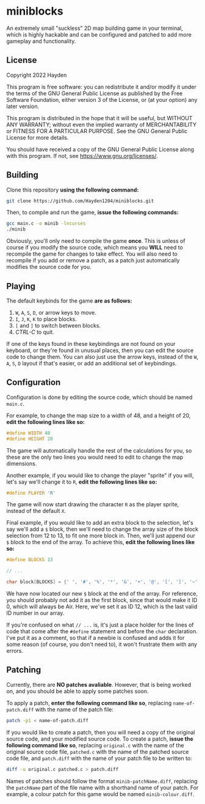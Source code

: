 # miniblocks

An extremely small "suckless" 2D map building game in your terminal, which is highly hackable and can be configured and patched to add more gameplay and functionality.

## License

Copyright 2022 Hayden

This program is free software: you can redistribute it and/or modify it under the terms of the GNU General Public License as published by the Free Software Foundation, either version 3 of the License, or (at your option) any later version.

This program is distributed in the hope that it will be useful, but WITHOUT ANY WARRANTY; without even the implied warranty of MERCHANTABILITY or FITNESS FOR A PARTICULAR PURPOSE. See the GNU General Public License for more details.

You should have received a copy of the GNU General Public License along with this program. If not, see <https://www.gnu.org/licenses/>.

## Building

Clone this repository **using the following command:**

```sh
git clone https://github.com/Hayden1204/miniblocks.git
```

Then, to compile and run the game, **issue the following commands:**

```sh
gcc main.c -o minib -lncurses
./minib
```

Obviously, you'll only need to compile the game **once**. This is unless of course if you modify the source code, which means you **WILL** need to recompile the game for changes to take effect. You will also need to recompile if you add or remove a patch, as a patch just automatically modifies the source code for you.

## Playing

The default keybinds for the game **are as follows:**

1. `W`, `A`, `S`, `D`, or arrow keys to move.
2. `I`, `J`, `K`, `K` to place blocks.
3. `[` and `]` to switch between blocks.
4. *CTRL-C* to quit.

If one of the keys found in these keybindings are not found on your keyboard, or they're found in unusual places, then you can edit the source code to change them. You can also just use the arrow keys, instead of the `W`, `A`, `S`, `D` layout if that's easier, or add an additional set of keybindings.

## Configuration

Configuration is done by editing the source code, which should be named `main.c`.

For example, to change the map size to a width of 48, and a height of 20, **edit the following lines like so:**

```c
#define WIDTH 48
#define HEIGHT 20
```

The game will automatically handle the rest of the calculations for you, so these are the only two lines you would need to edit to change the map dimensions.

Another example, if you would like to change the player "sprite" if you will, let's say we'll change it to `R`, **edit the following lines like so:**

```c
#define PLAYER 'R'
```

The game will now start drawing the character `R` as the player sprite, instead of the default `X`.

Final example, if you would like to add an extra block to the selection, let's say we'll add a `$` block, then we'll need to change the array size of the block selection from 12 to 13, to fit one more block in. Then, we'll just append our `$` block to the end of the array. To achieve this, **edit the following lines like so:**

```c
#define BLOCKS 13

// ...

char block[BLOCKS] = {' ', '#', '%', '*', '&', '+', '@', '[', ']', '~', '-', '=', '$'};
```

We have now located our new `$` block at the end of the array. For reference, you should probably not add it as the first block, since that would make it ID 0, which will always be Air. Here, we've set it as ID 12, which is the last valid ID number in our array.

If you're confused on what `// ...` is, it's just a place holder for the lines of code that come after the `#define` statement and before the `char` declaration. I've put it as a comment, so that if a newbie is confused and adds it for some reason (of course, you don't need to), it won't frustrate them with any errors.

## Patching

Currently, there are **NO patches avaliable**. However, that is being worked on, and you should be able to apply some patches soon.

To apply a patch, **enter the following command like so**, replacing `name-of-patch.diff` with the name of the patch file:

```sh
patch -p1 < name-of-patch.diff
```

If you would like to create a patch, then you will need a copy of the original source code, and your modified source code. To create a patch, **issue the following command like so**, replacing `original.c` with the name of the original source code file, `patched.c` with the name of the patched source code file, and `patch.diff` with the name of your patch file to be written to:

```sh
diff -u original.c patched.c > patch.diff
```

Names of patches should follow the format `minib-patchName.diff`, replacing the `patchName` part of the file name with a shorthand name of your patch. For example, a colour patch for this game would be named `minib-colour.diff`.
